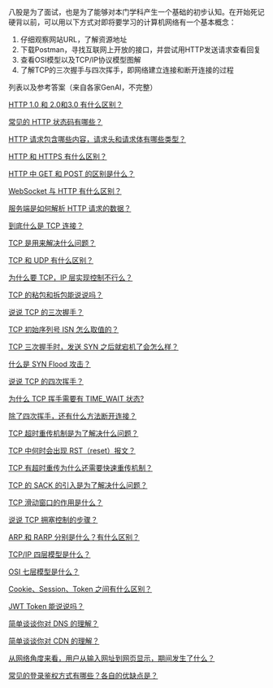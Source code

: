 八股是为了面试，也是为了能够对本门学科产生一个基础的初步认知。在开始死记硬背以前，可以用以下方式对即将要学习的计算机网络有一个基本概念：

1. 仔细观察网站URL，了解资源地址
2. 下载Postman，寻找互联网上开放的接口，并尝试用HTTP发送请求查看回复
3. 查看OSI模型以及TCP/IP协议模型图解
4. 了解TCP的三次握手与四次挥手，即网络建立连接和断开连接的过程



列表以及参考答案（来自各家GenAI，不完整）

[HTTP 1.0 和 2.0和3.0 有什么区别？](HTTP1.0和2.0和3.0有什么区别.md)

[常见的 HTTP 状态码有哪些？](常见的HTTP状态码有哪些.md)

[HTTP 请求包含哪些内容，请求头和请求体有哪些类型？](HTTP请求包含哪些内容，请求头和请求体的类型有哪些.md)

[HTTP 和 HTTPS 有什么区别？](HTTP和HTTPS有什么区别.md)

[HTTP 中 GET 和 POST 的区别是什么？](HTTP中GET和POST有什么区别.md)

[WebSocket 与 HTTP 有什么区别？](WebSocket与HTTP有什么区别.md)

[服务端是如何解析 HTTP 请求的数据？](服务端是如何解析HTTP请求数据的.md)

[到底什么是 TCP 连接？](到底什么是TCP连接.md)

[TCP 是用来解决什么问题？](TCP是用来解决什么问题.md)

[TCP 和 UDP 有什么区别？](TCP和UDP有什么区别.md)

[为什么要 TCP，IP 层实现控制不行么？](为什么要TCP，IP层实现控制不行么.md)

[TCP 的粘包和拆包能说说吗？](TCP的粘包和拆包能说说吗.md)

[说说 TCP 的三次握手？](说说TCP的三次握手.md)

[TCP 初始序列号 ISN 怎么取值的？](TCP初始序列号ISN怎么取值的.md)

[TCP 三次握手时，发送 SYN 之后就宕机了会怎么样？](TCP三次握手时，发送SYN之后就宕机了会怎么样.md)

[什么是 SYN Flood 攻击？](什么是SYN%20Flood攻击.md)

[说说 TCP 的四次挥手？](说说TCP的四次挥手.md)

[为什么 TCP 挥手需要有 TIME_WAIT 状态?](为什么TCP挥手要有TIME_WAIT状态.md)

[除了四次挥手，还有什么方法断开连接？](除了四次挥手，还有什么方法断开连接.md)

[TCP 超时重传机制是为了解决什么问题？](TCP超时重传是为了解决什么问题.md)

[TCP 中何时会出现 RST（reset）报文？](TCP中何时会出现RST（reset）报文.md)

[TCP 有超时重传为什么还需要快速重传机制？](TCP有超时重传为什么还需要快速重传机制.md)

[TCP 的 SACK 的引入是为了解决什么问题？](TCP的SACK的引入是为什么解决什么问题.md)

[TCP 滑动窗口的作用是什么？](TCP的滑动窗口什么作用.md)

[说说 TCP 拥塞控制的步骤？](TCP拥塞控制.md)

[ARP 和 RARP 分别是什么？有什么区别？](ARP和RARP的区别.md)

[TCP/IP 四层模型是什么？](TCP%20IP四层模型是什么.md)

[OSI 七层模型是什么？](OSI七层模型是什么.md)

[Cookie、Session、Token 之间有什么区别？](Cookie、Session、Token之间有什么区别.md)

[JWT Token 能说说吗？](JWT%20Token能说说吗.md)

[简单谈谈你对 DNS 的理解？](简单谈谈你对DNS的理解.md)

[简单谈谈你对 CDN 的理解？](简单谈谈你对CDN的理解.md)

[从网络角度来看，用户从输入网址到网页显示，期间发生了什么？](从网络角度来看，用户从输入网址到网页显示，期间发生了什么.md)

[常见的登录鉴权方式有哪些？各自的优缺点是？](常见的登录鉴权方式以及各自的优缺点.md)

